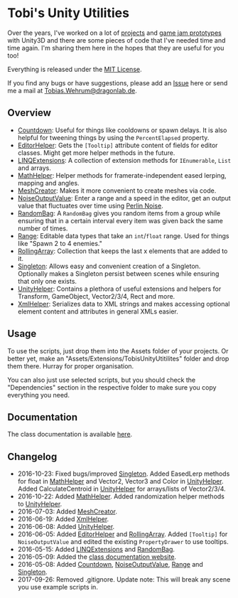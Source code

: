 # Tobi's Unity Utilities

Over the years, I've worked on a lot of [projects](http://dragonlab.de/portfolio) and [game jam prototypes](http://blog.dragonlab.de/tag/unity) with Unity3D and there are some pieces of code that I've needed time and time again. I'm sharing them here in the hopes that they are useful for you too!

Everything is released under the [MIT License](https://opensource.org/licenses/MIT).

If you find any bugs or have suggestions, please add an [Issue](https://github.com/TobiasWehrum/unity-utilities/issues) here or send me a mail at Tobias.Wehrum@dragonlab.de.

## Overview
* [Countdown](https://github.com/TobiasWehrum/unity-utilities/tree/master/Countdown): Useful for things like cooldowns or spawn delays. It is also helpful for tweening things by using the `PercentElapsed` property.
* [EditorHelper](https://github.com/TobiasWehrum/unity-utilities/tree/master/EditorHelper): Gets the `[Tooltip]` attribute content of fields for editor classes. Might get more helper methods in the future.
* [LINQExtensions](https://github.com/TobiasWehrum/unity-utilities/tree/master/LINQExtensions): A collection of extension methods for `IEnumerable`, `List` and arrays.
* [MathHelper](https://github.com/TobiasWehrum/unity-utilities/tree/master/MathHelper): Helper methods for framerate-independent eased lerping, mapping and angles.
* [MeshCreator](https://github.com/TobiasWehrum/unity-utilities/tree/master/MeshCreator): Makes it more convenient to create meshes via code.
* [NoiseOutputValue](https://github.com/TobiasWehrum/unity-utilities/tree/master/NoiseOutputValue): Enter a range and a speed in the editor, get an output value that fluctuates over time using [Perlin Noise](http://docs.unity3d.com/ScriptReference/Mathf.PerlinNoise.html).
* [RandomBag](https://github.com/TobiasWehrum/unity-utilities/tree/master/RandomBag): A `RandomBag` gives you random items from a group while ensuring that in a certain interval every item was given back the same number of times.
* [Range](https://github.com/TobiasWehrum/unity-utilities/tree/master/Range): Editable data types that take an `int`/`float` range.  Used for things like "Spawn 2 to 4 enemies."
* [RollingArray](https://github.com/TobiasWehrum/unity-utilities/tree/master/RollingArray): Collection that keeps the last x elements that are added to it.
* [Singleton](https://github.com/TobiasWehrum/unity-utilities/tree/master/Singleton): Allows easy and convenient creation of a Singleton. Optionally makes a Singleton persist between scenes while ensuring that only one exists.
* [UnityHelper](https://github.com/TobiasWehrum/unity-utilities/tree/master/UnityHelper): Contains a plethora of useful extensions and helpers for Transform, GameObject, Vector2/3/4, Rect and more.
* [XmlHelper](https://github.com/TobiasWehrum/unity-utilities/tree/master/XmlHelper): Serializes data to XML strings and makes accessing optional element content and attributes in general XMLs easier.

## Usage

To use the scripts, just drop them into the Assets folder of your projects. Or better yet, make an "Assets/Extensions/TobisUnityUtitilites" folder and drop them there. Hurray for proper organisation.

You can also just use selected scripts, but you should check the "Dependencies" section in the respective folder to make sure you copy everything you need.

## Documentation

The class documentation is available [here](http://tobiaswehrum.github.io/UnityUtilities/html/annotated.html).

## Changelog
* 2016-10-23: Fixed bugs/improved [Singleton](https://github.com/TobiasWehrum/unity-utilities/tree/master/Singleton). Added EasedLerp methods for float in [MathHelper](https://github.com/TobiasWehrum/unity-utilities/tree/master/MathHelper) and Vector2, Vector3 and Color in [UnityHelper](https://github.com/TobiasWehrum/unity-utilities/tree/master/UnityHelper). Added CalculateCentroid in [UnityHelper](https://github.com/TobiasWehrum/unity-utilities/tree/master/UnityHelper) for arrays/lists of Vector2/3/4.
* 2016-10-22: Added [MathHelper](https://github.com/TobiasWehrum/unity-utilities/tree/master/MathHelper). Added randomization helper methods to [UnityHelper](https://github.com/TobiasWehrum/unity-utilities/tree/master/UnityHelper).
* 2016-07-03: Added [MeshCreator](https://github.com/TobiasWehrum/unity-utilities/tree/master/MeshCreator).
* 2016-06-19: Added [XmlHelper](https://github.com/TobiasWehrum/unity-utilities/tree/master/XmlHelper).
* 2016-06-08: Added [UnityHelper](https://github.com/TobiasWehrum/unity-utilities/tree/master/UnityHelper).
* 2016-06-05: Added [EditorHelper](https://github.com/TobiasWehrum/unity-utilities/tree/master/EditorHelper) and [RollingArray](https://github.com/TobiasWehrum/unity-utilities/tree/master/RollingArray). Added `[Tooltip]` for `NoiseOutputValue` and edited the existing `PropertyDrawer` to use tooltips.
* 2016-05-15: Added [LINQExtensions](https://github.com/TobiasWehrum/unity-utilities/tree/master/LINQExtensions) and [RandomBag](https://github.com/TobiasWehrum/unity-utilities/tree/master/RandomBag).
* 2016-05-09: Added the [class documentation website](http://tobiaswehrum.github.io/UnityUtilities/html/annotated.html).
* 2016-05-08: Added [Countdown](https://github.com/TobiasWehrum/unity-utilities/tree/master/Countdown), [NoiseOutputValue](https://github.com/TobiasWehrum/unity-utilities/tree/master/NoiseOutputValue), [Range](https://github.com/TobiasWehrum/unity-utilities/tree/master/Range) and [Singleton](https://github.com/TobiasWehrum/unity-utilities/tree/master/Singleton).
* 2017-09-26: Removed .gitignore. Update note: This will break any scene you use example scripts in.